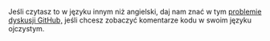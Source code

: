 Jeśli czytasz to w języku innym niż angielski, daj nam znać w tym [problemie dyskusji GitHub,](https://github.com/aspnet/AspNetCore.Docs/issues/16455) jeśli chcesz zobaczyć komentarze kodu w swoim języku ojczystym.